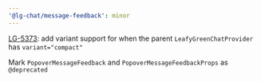 ```yaml
---
'@lg-chat/message-feedback': minor
---
```


[LG-5373](https://jira.mongodb.org/browse/LG-5373): add variant support for when the parent `LeafyGreenChatProvider` has `variant="compact"`

Mark `PopoverMessageFeedback` and `PopoverMessageFeedbackProps` as `@deprecated`
